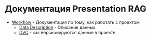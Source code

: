 # Документация Presentation RAG

- [Workflow](/docs/workflow) - Документация по тому, как работать с проектом
  - [Data Description](/docs/workflow/data_description.md) - Описание данных
  - [DVC](/docs/workflow/data_version_control.md) - как версионируются данные в проекте